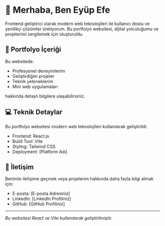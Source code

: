 # 👋 Merhaba, Ben Eyüp Efe

Frontend geliştirici olarak modern web teknolojileri ile kullanıcı dostu ve yenilikçi çözümler üretiyorum. Bu portfolyo websitesi, dijital yolculuğumu ve projelerimi sergilemek için oluşturuldu.

## 💼 Portfolyo İçeriği

Bu websitede:
- Profesyonel deneyimlerim
- Geliştirdiğim projeler
- Teknik yeteneklerim
- Mini web uygulamaları

hakkında detaylı bilgilere ulaşabilirsiniz.

## 💻 Teknik Detaylar

Bu portfolyo websitesi modern web teknolojileri kullanılarak geliştirildi:

- Frontend: React.js
- Build Tool: Vite
- Styling: Tailwind CSS
- Deployment: [Platform Adı]

## 🤝 İletişim

Benimle iletişime geçmek veya projelerim hakkında daha fazla bilgi almak için:

- E-posta: [E-posta Adresiniz]
- LinkedIn: [LinkedIn Profiliniz]
- GitHub: [GitHub Profiliniz]

---
*Bu websitesi React ve Vite kullanılarak geliştirilmiştir.*
